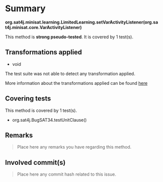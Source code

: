 # Summary
**org.sat4j.minisat.learning.LimitedLearning.setVarActivityListener(org.sat4j.minisat.core.VarActivityListener)**

This method is **strong pseudo-tested**.
It is covered by 1 test(s). 


## Transformations applied

- void


The test suite was not able to detect any transformation applied.

More information about the transformations applied can be found [here](https://github.com/STAMP-project/pitest-descartes)

## Covering tests
This method is covered by 1 test(s).
* org.sat4j.BugSAT34.testUnitClause()


## Remarks
> Place here any remarks you have regarding this method.

## Involved commit(s)

> Place here any commit hash related to this issue.
